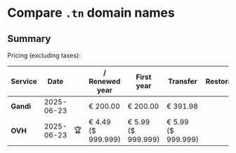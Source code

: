 # Compare `.tn` domain names

## Summary

Pricing (excluding taxes):

| Service | Date |  | / Renewed year | First year | Transfer | Restoration |
|--|--|--|--|--|--|--|
| **Gandi** | 2025-06-23 |  | € 200.00 | € 200.00 | € 391.98 |  |
| **OVH** | 2025-06-23 | 🏆 | € 4.49<br>($ 999.999) | € 5.99<br>($ 999.999) | € 5.99<br>($ 999.999) |  |
